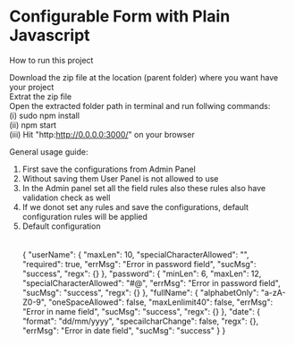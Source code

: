 # Configurable Form with Plain Javascript

How to run this project<br />

Download the zip file at the location (parent folder) where you want have your project<br />
Extrat the zip file<br />
Open the extracted folder path in terminal and run follwing commands: <br />
(i) sudo npm install<br />
(ii) npm start<br />
(iii) Hit "http:http://0.0.0.0:3000/" on your browser<br />

General usage guide:<br />
1. First save the configurations from Admin Panel<br />
2. Without saving them User Panel is not allowed to use<br />
3. In the Admin panel set all the field rules also these rules also have validation check as well<br />
4. If we donot set any rules and save the configurations, default configuration rules will be applied<br />
5. Default configuration<br /><br /><br />
{
  "userName": {
    "maxLen": 10,
    "specialCharacterAllowed": "",
    "required": true,
    "errMsg": "Error in password field",
    "sucMsg": "success",
    "regx": {}
  },
  "password": {
    "minLen": 6,
    "maxLen": 12,
    "specialCharacterAllowed": "#@",
    "errMsg": "Error in password field",
    "sucMsg": "success",
    "regx": {}
  },
  "fullName": {
    "alphabetOnly": "a-zA-Z0-9",
    "oneSpaceAllowed": false,
    "maxLenlimit40": false,
    "errMsg": "Error in name field",
    "sucMsg": "success",
    "regx": {}
  },
  "date": {
    "format": "dd/mm/yyyy",
    "specailcharChange": false,
    "regx": {},
    "errMsg": "Error in date field",
    "sucMsg": "success"
  }
}
